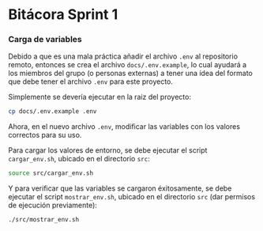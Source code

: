 # Bitácora Sprint 1

### **Carga de variables**

Debido a que es una mala práctica añadir el archivo `.env` al repositorio remoto, entonces se crea el archivo `docs/.env.example`, lo cual ayudará a los miembros del grupo (o personas externas) a tener una ídea del formato que debe tener el archivo `.env` para este proyecto.

Simplemente se devería ejecutar en la raiz del proyecto:

```bash
cp docs/.env.example .env
```
Ahora, en el nuevo archivo `.env`, modificar las variables con los valores correctos para su uso.

Para cargar los valores de entorno, se debe ejecutar el script `cargar_env.sh`, ubicado en el directorio `src`:

```bash
source src/cargar_env.sh
```

Y para verificar que las variables se cargaron éxitosamente, se debe ejecutar el script `mostrar_env.sh`, ubicado en el directorio `src` (dar permisos de ejecución previamente):

```bash
./src/mostrar_env.sh
```
